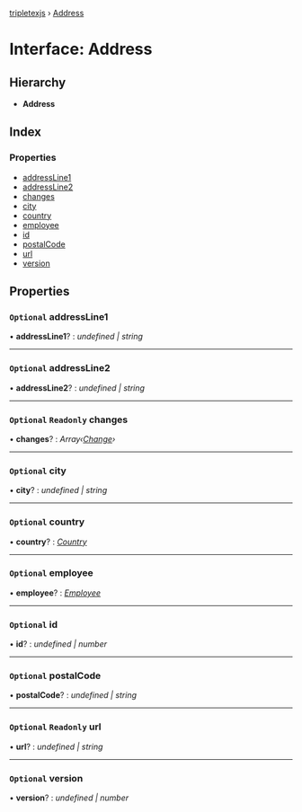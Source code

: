 [tripletexjs](../README.md) › [Address](address.md)

# Interface: Address

## Hierarchy

* **Address**

## Index

### Properties

* [addressLine1](address.md#optional-addressline1)
* [addressLine2](address.md#optional-addressline2)
* [changes](address.md#optional-readonly-changes)
* [city](address.md#optional-city)
* [country](address.md#optional-country)
* [employee](address.md#optional-employee)
* [id](address.md#optional-id)
* [postalCode](address.md#optional-postalcode)
* [url](address.md#optional-readonly-url)
* [version](address.md#optional-version)

## Properties

### `Optional` addressLine1

• **addressLine1**? : *undefined | string*

___

### `Optional` addressLine2

• **addressLine2**? : *undefined | string*

___

### `Optional` `Readonly` changes

• **changes**? : *Array‹[Change](../modules/change.md)›*

___

### `Optional` city

• **city**? : *undefined | string*

___

### `Optional` country

• **country**? : *[Country](country.md)*

___

### `Optional` employee

• **employee**? : *[Employee](../modules/employee.md)*

___

### `Optional` id

• **id**? : *undefined | number*

___

### `Optional` postalCode

• **postalCode**? : *undefined | string*

___

### `Optional` `Readonly` url

• **url**? : *undefined | string*

___

### `Optional` version

• **version**? : *undefined | number*

